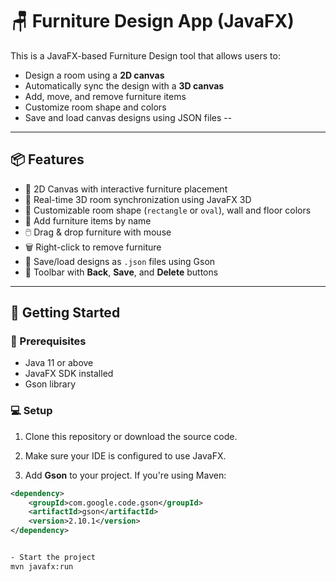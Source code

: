 # 🪑 Furniture Design App (JavaFX)

This is a JavaFX-based Furniture Design tool that allows users to:

- Design a room using a **2D canvas**
- Automatically sync the design with a **3D canvas**
- Add, move, and remove furniture items
- Customize room shape and colors
- Save and load canvas designs using JSON files
--

---

## 📦 Features

- 📐 2D Canvas with interactive furniture placement
- 🧱 Real-time 3D room synchronization using JavaFX 3D
- 🎨 Customizable room shape (`rectangle` or `oval`), wall and floor colors
- 🧩 Add furniture items by name
- 🖱️ Drag & drop furniture with mouse
- 🗑️ Right-click to remove furniture
- 💾 Save/load designs as `.json` files using Gson
- 📁 Toolbar with **Back**, **Save**, and **Delete** buttons

---

## 🚀 Getting Started

### 🔧 Prerequisites

- Java 11 or above
- JavaFX SDK installed
- Gson library

### 💻 Setup

1. Clone this repository or download the source code.

2. Make sure your IDE is configured to use JavaFX.

3. Add **Gson** to your project. If you're using Maven:

```xml
<dependency>
    <groupId>com.google.code.gson</groupId>
    <artifactId>gson</artifactId>
    <version>2.10.1</version>
</dependency>


- Start the project
mvn javafx:run

